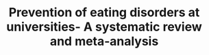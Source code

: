 --- 
abstract: '' 
authors: 
 - M Harrer
 -  SH Adam
 -  EM Messner
 -  H Baumeister
 -  P Cuijpers
 -  R Bruffaerts
 -  ...
doi: '' 
featured: false 
publication: '*International Journal of Eating Disorders*, 1' 
publication_short: '' 
publishDate: '2019-01-01' 
title: 'Prevention of eating disorders at universities- A systematic review and meta‐analysis' 
url_code: '' 
url_dataset: '' 
url_pdf: '' 
url_poster: '' 
url_project: '' 
url_slides: '' 
url_source: '' 
url_video: '' 
---